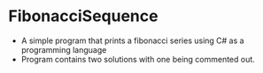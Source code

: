 # FibonacciSequence
* A simple program that prints a fibonacci series using C#  as a programming language
* Program contains two solutions with one being commented out.
